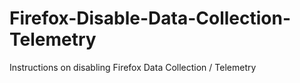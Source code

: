 # Firefox-Disable-Data-Collection-Telemetry
Instructions on disabling Firefox Data Collection / Telemetry
